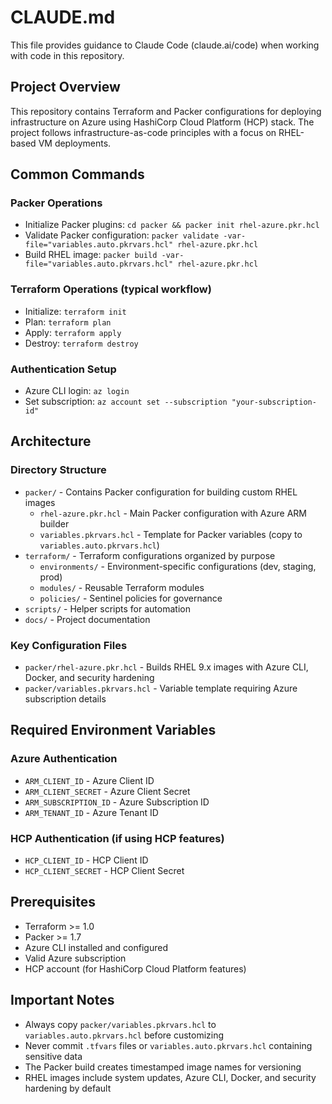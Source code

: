 # CLAUDE.md

This file provides guidance to Claude Code (claude.ai/code) when working with code in this repository.

## Project Overview

This repository contains Terraform and Packer configurations for deploying infrastructure on Azure using HashiCorp Cloud Platform (HCP) stack. The project follows infrastructure-as-code principles with a focus on RHEL-based VM deployments.

## Common Commands

### Packer Operations
- Initialize Packer plugins: `cd packer && packer init rhel-azure.pkr.hcl`
- Validate Packer configuration: `packer validate -var-file="variables.auto.pkrvars.hcl" rhel-azure.pkr.hcl`
- Build RHEL image: `packer build -var-file="variables.auto.pkrvars.hcl" rhel-azure.pkr.hcl`

### Terraform Operations (typical workflow)
- Initialize: `terraform init`
- Plan: `terraform plan`
- Apply: `terraform apply`
- Destroy: `terraform destroy`

### Authentication Setup
- Azure CLI login: `az login`
- Set subscription: `az account set --subscription "your-subscription-id"`

## Architecture

### Directory Structure
- `packer/` - Contains Packer configuration for building custom RHEL images
  - `rhel-azure.pkr.hcl` - Main Packer configuration with Azure ARM builder
  - `variables.pkrvars.hcl` - Template for Packer variables (copy to `variables.auto.pkrvars.hcl`)
- `terraform/` - Terraform configurations organized by purpose
  - `environments/` - Environment-specific configurations (dev, staging, prod)
  - `modules/` - Reusable Terraform modules
  - `policies/` - Sentinel policies for governance
- `scripts/` - Helper scripts for automation
- `docs/` - Project documentation

### Key Configuration Files
- `packer/rhel-azure.pkr.hcl` - Builds RHEL 9.x images with Azure CLI, Docker, and security hardening
- `packer/variables.pkrvars.hcl` - Variable template requiring Azure subscription details

## Required Environment Variables

### Azure Authentication
- `ARM_CLIENT_ID` - Azure Client ID
- `ARM_CLIENT_SECRET` - Azure Client Secret  
- `ARM_SUBSCRIPTION_ID` - Azure Subscription ID
- `ARM_TENANT_ID` - Azure Tenant ID

### HCP Authentication (if using HCP features)
- `HCP_CLIENT_ID` - HCP Client ID
- `HCP_CLIENT_SECRET` - HCP Client Secret

## Prerequisites
- Terraform >= 1.0
- Packer >= 1.7
- Azure CLI installed and configured
- Valid Azure subscription
- HCP account (for HashiCorp Cloud Platform features)

## Important Notes
- Always copy `packer/variables.pkrvars.hcl` to `variables.auto.pkrvars.hcl` before customizing
- Never commit `.tfvars` files or `variables.auto.pkrvars.hcl` containing sensitive data
- The Packer build creates timestamped image names for versioning
- RHEL images include system updates, Azure CLI, Docker, and security hardening by default
